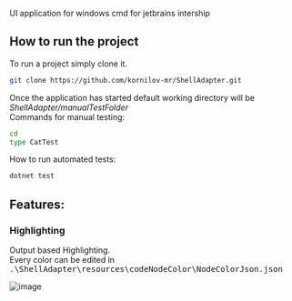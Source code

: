 UI application for windows cmd for jetbrains intership

## How to run the project

To run a project simply clone it.

```bash
git clone https://github.com/kornilov-mr/ShellAdapter.git
```
Once the application has started default working directory will be *ShellAdapter/manualTestFolder* <br>
Commands for manual testing:
```bash
cd
type CatTest


```
How to run automated tests:
```bash
dotnet test
```

## Features:
### Highlighting

Output based Highlighting. <br>
Every color can be edited in <kbd>.\ShellAdapter\resources\codeNodeColor\NodeColorJson.json</kbd>

![image](https://github.com/user-attachments/assets/993249ee-5b04-4d81-bafc-6c9ef9643978)
